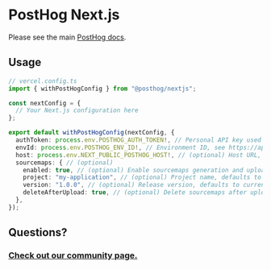 # PostHog Next.js

Please see the main [PostHog docs](https://www.posthog.com/docs).

## Usage

```typescript
// vercel.config.ts
import { withPostHogConfig } from "@posthog/nextjs";

const nextConfig = {
  // Your Next.js configuration here
};

export default withPostHogConfig(nextConfig, {
  authToken: process.env.POSTHOG_AUTH_TOKEN!, // Personal API key used for sourcemap uploads, see https://app.posthog.com/settings/user-api-keys
  envId: process.env.POSTHOG_ENV_ID!, // Environment ID, see https://app.posthog.com/settings/environment#variables
  host: process.env.NEXT_PUBLIC_POSTHOG_HOST!, // (optional) Host URL, defaults to https://us.posthog.com
  sourcemaps: { // (optional)
    enabled: true, // (optional) Enable sourcemaps generation and upload, default to true on production builds
    project: "my-application", // (optional) Project name, defaults to repository name
    version: "1.0.0", // (optional) Release version, defaults to current git commit
    deleteAfterUpload: true, // (optional) Delete sourcemaps after upload, defaults to true
  },
});
```

## Questions?

### [Check out our community page.](https://posthog.com/posts)
